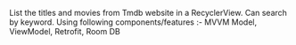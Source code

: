 List the titles and movies from Tmdb website in a RecyclerView.
Can search by keyword.
Using following components/features :- MVVM Model, ViewModel, Retrofit, Room DB
